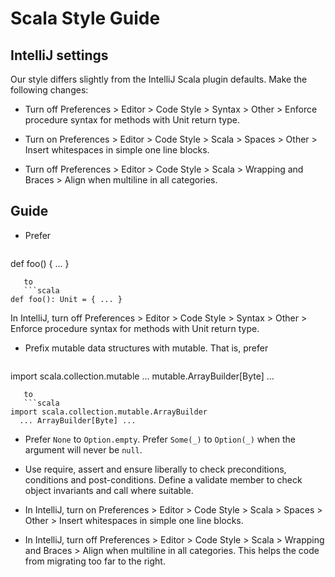# Scala Style Guide

## IntelliJ settings

Our style differs slightly from the IntelliJ Scala plugin defaults.
Make the following changes:

 - Turn off Preferences > Editor > Code Style > Syntax > Other > Enforce procedure syntax for methods with Unit return type.

 - Turn on Preferences > Editor > Code Style > Scala > Spaces > Other > Insert whitespaces in simple one line blocks.

 - Turn off Preferences > Editor > Code Style > Scala > Wrapping and Braces > Align when multiline in all categories.

## Guide

 - Prefer
   ```scala
def foo() { ... }
```
   to
   ```scala
def foo(): Unit = { ... }
```
   In IntelliJ, turn off Preferences > Editor > Code Style > Syntax > Other > Enforce procedure syntax for methods with Unit return type.

 - Prefix mutable data structures with mutable.  That is, prefer
   ```scala
import scala.collection.mutable
  ... mutable.ArrayBuilder[Byte] ...
```
   to
   ```scala
import scala.collection.mutable.ArrayBuilder
  ... ArrayBuilder[Byte] ...
```

 - Prefer `None` to `Option.empty`. Prefer `Some(_)` to `Option(_)` when the argument will never be `null`.

 - Use require, assert and ensure liberally to check preconditions, conditions and post-conditions.  Define a validate member to check object invariants and call where suitable.

 - In IntelliJ, turn on Preferences > Editor > Code Style > Scala > Spaces > Other > Insert whitespaces in simple one line blocks.

 - In IntelliJ, turn off Preferences > Editor > Code Style > Scala > Wrapping and Braces > Align when multiline in all categories.  This helps the code from migrating too far to the right.
 
